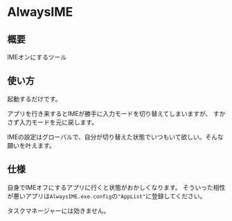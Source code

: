 # AlwaysIME

## 概要
IMEオンにするツール

## 使い方
起動するだけです。

アプリを行き来するとIMEが勝手に入力モードを切り替えてしまいますが、
すかさず入力モードを元に戻します。

IMEの設定はグローバルで、自分が切り替えた状態でいつもいて欲しい。そんな願いを叶えます。

## 仕様
自身でIMEオフにするアプリに行くと状態がおかしくなります。
そういった相性が悪いアプリは```AlwaysIME.exe.config```の```"AppList"```に登録してください。

タスクマネージャーには効きません。
